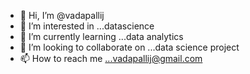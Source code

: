 - 👋 Hi, I’m @vadapallij
- 👀 I’m interested in ...datascience
- 🌱 I’m currently learning ...data analytics
- 💞️ I’m looking to collaborate on ...data science project
- 📫 How to reach me ...vadapallij@gmail.com

<!---
vadapallij/vadapallij is a ✨ special ✨ repository because its `README.md` (this file) appears on your GitHub profile.
You can click the Preview link to take a look at your changes.
--->

